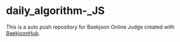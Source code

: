 # daily_algorithm-_JS
This is a auto push repository for Baekjoon Online Judge created with [BaekjoonHub](https://github.com/BaekjoonHub/BaekjoonHub).
